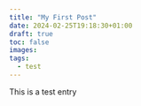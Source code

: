 ```yaml
---
title: "My First Post"
date: 2024-02-25T19:18:30+01:00
draft: true
toc: false
images:
tags:
  - test
---
```


This is a test entry